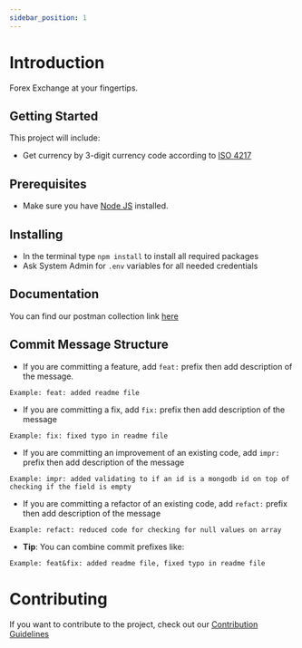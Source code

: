 ```yaml
---
sidebar_position: 1
---
```


# Introduction

Forex Exchange at your fingertips.

## Getting Started

This project will include:

-   Get currency by 3-digit currency code according to [ISO 4217](https://en.wikipedia.org/wiki/ISO_4217)

## Prerequisites

-   Make sure you have [Node JS](https://nodejs.org) installed.

## Installing

-   In the terminal type `npm install` to install all required packages
-   Ask System Admin for `.env` variables for all needed credentials

## Documentation

You can find our postman collection link [here](https://www.getpostman.com/collections/8b3906d9ca9a61be1a02)

## Commit Message Structure

-   If you are committing a feature, add `feat:` prefix then add description of the message.

```
Example: feat: added readme file
```

-   If you are committing a fix, add `fix:` prefix then add description of the message

```
Example: fix: fixed typo in readme file
```

-   If you are committing an improvement of an existing code, add `impr:` prefix then add description of the message

```
Example: impr: added validating to if an id is a mongodb id on top of checking if the field is empty
```

-   If you are committing a refactor of an existing code, add `refact:` prefix then add description of the message

```
Example: refact: reduced code for checking for null values on array
```

-   **Tip**: You can combine commit prefixes like:

```
Example: feat&fix: added readme file, fixed typo in readme file
```

# Contributing

If you want to contribute to the project, check out our [Contribution Guidelines](https://github.com/LeafGlobalFintech/forex-tool/blob/develop/CONTRIBUTING.md)

